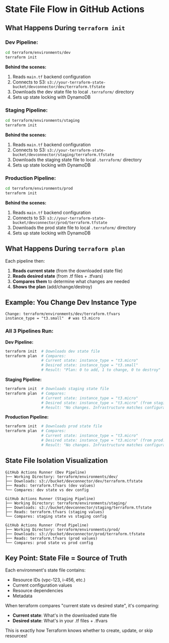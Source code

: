 # State File Flow in GitHub Actions

## What Happens During `terraform init`

### Dev Pipeline:
```bash
cd terraform/environments/dev
terraform init
```

**Behind the scenes:**
1. Reads `main.tf` backend configuration
2. Connects to S3: `s3://your-terraform-state-bucket/devconnector/dev/terraform.tfstate`
3. Downloads the dev state file to local `.terraform/` directory
4. Sets up state locking with DynamoDB

### Staging Pipeline:
```bash
cd terraform/environments/staging  
terraform init
```

**Behind the scenes:**
1. Reads `main.tf` backend configuration
2. Connects to S3: `s3://your-terraform-state-bucket/devconnector/staging/terraform.tfstate`
3. Downloads the staging state file to local `.terraform/` directory
4. Sets up state locking with DynamoDB

### Production Pipeline:
```bash
cd terraform/environments/prod
terraform init
```

**Behind the scenes:**
1. Reads `main.tf` backend configuration  
2. Connects to S3: `s3://your-terraform-state-bucket/devconnector/prod/terraform.tfstate`
3. Downloads the prod state file to local `.terraform/` directory
4. Sets up state locking with DynamoDB

## What Happens During `terraform plan`

Each pipeline then:

1. **Reads current state** (from the downloaded state file)
2. **Reads desired state** (from .tf files + .tfvars)
3. **Compares them** to determine what changes are needed
4. **Shows the plan** (add/change/destroy)

## Example: You Change Dev Instance Type

```
Change: terraform/environments/dev/terraform.tfvars
instance_type = "t3.small"  # was t3.micro
```

### All 3 Pipelines Run:

**Dev Pipeline:**
```bash
terraform init  # Downloads dev state file
terraform plan  # Compares:
                # Current state: instance_type = "t3.micro" 
                # Desired state: instance_type = "t3.small"
                # Result: "Plan: 0 to add, 1 to change, 0 to destroy"
```

**Staging Pipeline:**
```bash
terraform init  # Downloads staging state file  
terraform plan  # Compares:
                # Current state: instance_type = "t3.micro"
                # Desired state: instance_type = "t3.micro" (from staging.tfvars)
                # Result: "No changes. Infrastructure matches configuration."
```

**Production Pipeline:**
```bash
terraform init  # Downloads prod state file
terraform plan  # Compares:
                # Current state: instance_type = "t3.micro"
                # Desired state: instance_type = "t3.micro" (from prod.tfvars)  
                # Result: "No changes. Infrastructure matches configuration."
```

## State File Isolation Visualization

```
GitHub Actions Runner (Dev Pipeline)
├── Working Directory: terraform/environments/dev/
├── Downloads: s3://bucket/devconnector/dev/terraform.tfstate
├── Reads: terraform.tfvars (dev values)
└── Compares: dev state vs dev config

GitHub Actions Runner (Staging Pipeline)  
├── Working Directory: terraform/environments/staging/
├── Downloads: s3://bucket/devconnector/staging/terraform.tfstate
├── Reads: terraform.tfvars (staging values)
└── Compares: staging state vs staging config

GitHub Actions Runner (Prod Pipeline)
├── Working Directory: terraform/environments/prod/
├── Downloads: s3://bucket/devconnector/prod/terraform.tfstate  
├── Reads: terraform.tfvars (prod values)
└── Compares: prod state vs prod config
```

## Key Point: State File = Source of Truth

Each environment's state file contains:
- Resource IDs (vpc-123, i-456, etc.)
- Current configuration values
- Resource dependencies
- Metadata

When terraform compares "current state vs desired state", it's comparing:
- **Current state**: What's in the downloaded state file
- **Desired state**: What's in your .tf files + .tfvars

This is exactly how Terraform knows whether to create, update, or skip resources!